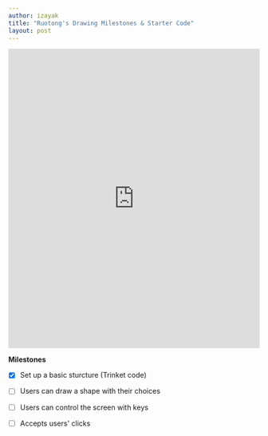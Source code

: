 ```yaml
---
author: izayak
title: "Ruotong's Drawing Milestones & Starter Code"
layout: post
---
```


<iframe src="https://trinket.io/embed/python/760b1f363f" width="100%" height="600" frameborder="0" marginwidth="0" marginheight="0" allowfullscreen></iframe>


**Milestones**

- [x] Set up a basic sturcture (Trinket code)  
- [ ] Users can draw a shape with their choices  
- [ ] Users can control the screen with keys  
- [ ] Accepts users' clicks  


